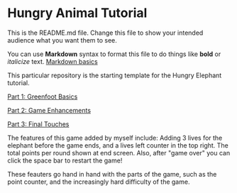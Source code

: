# Hungry Animal Tutorial
This is the README.md file.
Change this file to show your intended audience what you want them to see.

You can use **Markdown** syntax to format this file to do things like **bold** or *italicize* text.
[Markdown basics](https://www.markdownguide.org/getting-started/)

This particular repository is the starting template for the Hungry Elephant tutorial.

[Part 1: Greenfoot Basics](https://youtu.be/zxaa3X0MihI)

[Part 2: Game Enhancements](https://youtu.be/TwID9i0Ey6o)

[Part 3: Final Touches](https://youtu.be/GT-eFwa4Abc)



The features of this game added by myself include: Adding 3 lives for the elephant before the game ends, and a lives left counter in the top right. The total points per round shown at end screen. Also, after "game over" you can click the space bar to restart the game!

These feauters go hand in hand with the parts of the game, such as the point counter, and the increasingly hard difficulty of the game.

